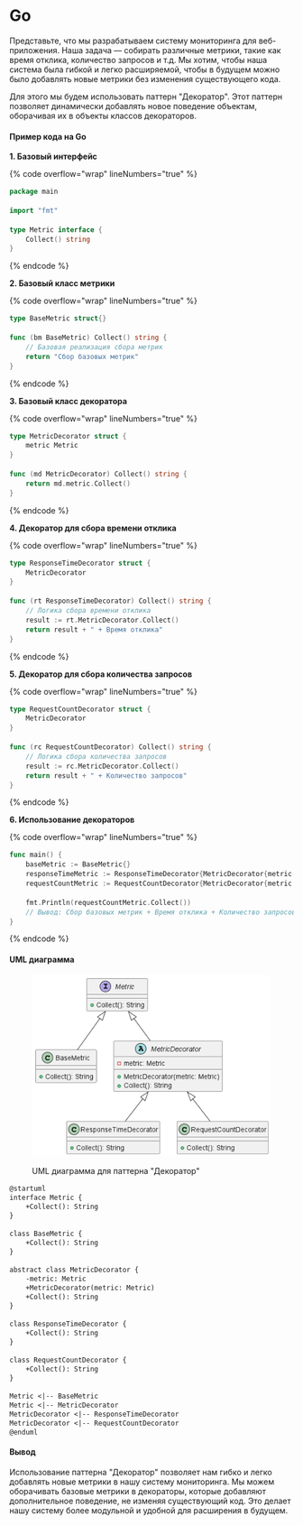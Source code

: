 # Go

Представьте, что мы разрабатываем систему мониторинга для веб-приложения. Наша задача — собирать различные метрики, такие как время отклика, количество запросов и т.д. Мы хотим, чтобы наша система была гибкой и легко расширяемой, чтобы в будущем можно было добавлять новые метрики без изменения существующего кода.

Для этого мы будем использовать паттерн "Декоратор". Этот паттерн позволяет динамически добавлять новое поведение объектам, оборачивая их в объекты классов декораторов.

#### Пример кода на Go

**1. Базовый интерфейс**

{% code overflow="wrap" lineNumbers="true" %}
```go
package main

import "fmt"

type Metric interface {
    Collect() string
}
```
{% endcode %}

**2. Базовый класс метрики**

{% code overflow="wrap" lineNumbers="true" %}
```go
type BaseMetric struct{}

func (bm BaseMetric) Collect() string {
    // Базовая реализация сбора метрик
    return "Сбор базовых метрик"
}
```
{% endcode %}

**3. Базовый класс декоратора**

{% code overflow="wrap" lineNumbers="true" %}
```go
type MetricDecorator struct {
    metric Metric
}

func (md MetricDecorator) Collect() string {
    return md.metric.Collect()
}
```
{% endcode %}

**4. Декоратор для сбора времени отклика**

{% code overflow="wrap" lineNumbers="true" %}
```go
type ResponseTimeDecorator struct {
    MetricDecorator
}

func (rt ResponseTimeDecorator) Collect() string {
    // Логика сбора времени отклика
    result := rt.MetricDecorator.Collect()
    return result + " + Время отклика"
}
```
{% endcode %}

**5. Декоратор для сбора количества запросов**

{% code overflow="wrap" lineNumbers="true" %}
```go
type RequestCountDecorator struct {
    MetricDecorator
}

func (rc RequestCountDecorator) Collect() string {
    // Логика сбора количества запросов
    result := rc.MetricDecorator.Collect()
    return result + " + Количество запросов"
}
```
{% endcode %}

**6. Использование декораторов**

{% code overflow="wrap" lineNumbers="true" %}
```go
func main() {
    baseMetric := BaseMetric{}
    responseTimeMetric := ResponseTimeDecorator{MetricDecorator{metric: baseMetric}}
    requestCountMetric := RequestCountDecorator{MetricDecorator{metric: responseTimeMetric}}

    fmt.Println(requestCountMetric.Collect())
    // Вывод: Сбор базовых метрик + Время отклика + Количество запросов
}
```
{% endcode %}

#### UML диаграмма

<figure><img src="../../../../../.gitbook/assets/image (1) (1) (1) (1) (1) (1) (1) (1) (1) (1) (1) (1) (1) (1).png" alt=""><figcaption><p>UML диаграмма для паттерна "Декоратор"</p></figcaption></figure>

```plantuml
@startuml
interface Metric {
    +Collect(): String
}

class BaseMetric {
    +Collect(): String
}

abstract class MetricDecorator {
    -metric: Metric
    +MetricDecorator(metric: Metric)
    +Collect(): String
}

class ResponseTimeDecorator {
    +Collect(): String
}

class RequestCountDecorator {
    +Collect(): String
}

Metric <|-- BaseMetric
Metric <|-- MetricDecorator
MetricDecorator <|-- ResponseTimeDecorator
MetricDecorator <|-- RequestCountDecorator
@enduml
```

#### Вывод

Использование паттерна "Декоратор" позволяет нам гибко и легко добавлять новые метрики в нашу систему мониторинга. Мы можем оборачивать базовые метрики в декораторы, которые добавляют дополнительное поведение, не изменяя существующий код. Это делает нашу систему более модульной и удобной для расширения в будущем.
